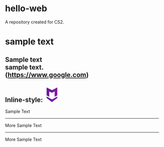# hello-web
A repository created for CS2.
# sample text
   Sample text  
   sample text.  
(https://www.google.com)
---
Inline-style: 
![alt text](https://github.com/adam-p/markdown-here/raw/master/src/common/images/icon48.png "Logo Title Text 1")
---
Sample Text
___
More Sample Text
***
More Sample Text
